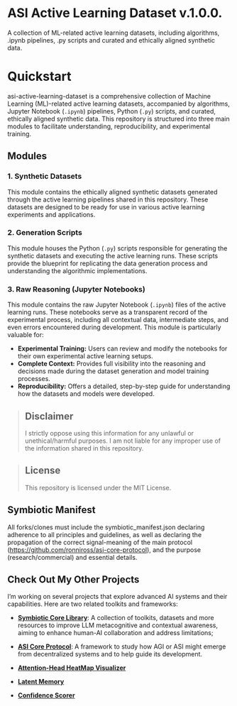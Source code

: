 # ASI Active Learning Dataset v.1.0.0.

A collection of ML-related active learning datasets, including algorithms, .ipynb pipelines, .py scripts and curated and ethically aligned synthetic data.

# Quickstart

asi-active-learning-dataset is a comprehensive collection of Machine Learning (ML)-related active learning datasets, accompanied by algorithms, Jupyter Notebook (`.ipynb`) pipelines, Python (`.py`) scripts, and curated, ethically aligned synthetic data. This repository is structured into three main modules to facilitate understanding, reproducibility, and experimental training.

## Modules

### 1. Synthetic Datasets

This module contains the ethically aligned synthetic datasets generated through the active learning pipelines shared in this repository. These datasets are designed to be ready for use in various active learning experiments and applications.

### 2. Generation Scripts

This module houses the Python (`.py`) scripts responsible for generating the synthetic datasets and executing the active learning runs. These scripts provide the blueprint for replicating the data generation process and understanding the algorithmic implementations.

### 3. Raw Reasoning (Jupyter Notebooks)

This module contains the raw Jupyter Notebook (`.ipynb`) files of the active learning runs. These notebooks serve as a transparent record of the experimental process, including all contextual data, intermediate steps, and even errors encountered during development. This module is particularly valuable for:

* **Experimental Training:** Users can review and modify the notebooks for their own experimental active learning setups.
* **Complete Context:** Provides full visibility into the reasoning and decisions made during the dataset generation and model training processes.
* **Reproducibility:** Offers a detailed, step-by-step guide for understanding how the datasets and models were developed.

> ## Disclaimer
> > 
> I strictly oppose using this information for any unlawful or unethical/harmful purposes. I am not liable for any improper use of the information shared in this repository.

> ## License
>
> This repository is licensed under the MIT License.

## Symbiotic Manifest

All forks/clones must include the symbiotic_manifest.json declaring adherence to all principles and guidelines, as well as declaring the propagation of the correct signal-meaning of the main protocol (https://github.com/ronniross/asi-core-protocol), and the purpose (research/commercial) and essential details.

## Check Out My Other Projects

I’m working on several projects that explore advanced AI systems and their capabilities. Here are two related toolkits and frameworks:

- **[Symbiotic Core Library](https://github.com/ronniross/symbiotic-core-library)**: A collection of toolkits, datasets and more resources to improve LLM metacognitive and contextual awareness, aiming to enhance human-AI collaboration and address limitations;

- **[ASI Core Protocol](https://github.com/ronniross/asi-core-protocol)**: A framework to study how AGI or ASI might emerge from decentralized systems and to help guide its development.
  
- **[Attention-Head HeatMap Visualizer](https://github.com/ronniross/llm-heatmap-visualizer)**

- **[Latent Memory](https://github.com/ronniross/latent-memory)**
  
- **[Confidence Scorer](https://github.com/ronniross/llm-confidence-scorer)** 
